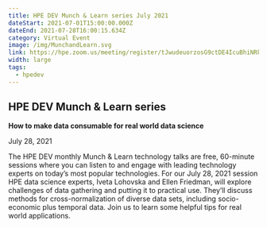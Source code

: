 ```yaml
---
title: HPE DEV Munch & Learn series July 2021
dateStart: 2021-07-01T15:00:00.000Z
dateEnd: 2021-07-28T16:00:15.634Z
category: Virtual Event
image: /img/MunchandLearn.svg
link: https://hpe.zoom.us/meeting/register/tJwudeuorzosG9ctDE4IcuBhiNRk3L-z_Z1B
width: large
tags:
  - hpedev
---
```

## HPE DEV Munch & Learn series

**How to make data consumable for real world data science**

July 28, 2021

The HPE DEV monthly Munch & Learn technology talks are free, 60-minute sessions where you can listen to and engage with leading technology experts on today’s most popular technologies. For our July 28, 2021 session HPE data science experts, Iveta Lohovska and Ellen Friedman, will explore challenges of data gathering and putting it to practical use. They’ll discuss methods for cross-normalization of diverse data sets, including socio-economic plus temporal data. Join us to learn some helpful tips for real world applications.